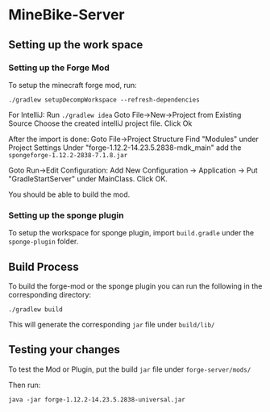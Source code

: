 # MineBike-Server

## Setting up the work space 
### Setting up the Forge Mod
To setup the minecraft forge mod, 
run: 
```
./gradlew setupDecompWorkspace --refresh-dependencies
```

For IntelliJ:
  Run ```./gradlew idea```
  Goto File->New->Project from Existing Source
  Choose the created intelliJ project file.
  Click Ok

 
After the import is done:
  Goto File->Project Structure
  Find "Modules" under Project Settings
  Under "forge-1.12.2-14.23.5.2838-mdk_main" add the `spongeforge-1.12.2-2838-7.1.8.jar`
  
Goto Run->Edit Configuration:
  Add New Configuration -> Application -> Put "GradleStartServer" under MainClass.
  Click OK.
  
You should be able to build the mod.

### Setting up the sponge plugin

To setup the workspace for sponge plugin, import `build.gradle` under the `sponge-plugin` folder.

## Build Process

To build the forge-mod or the sponge plugin you can run the following in the corresponding directory:
```
./gradlew build
```

This will generate the corresponding ```jar``` file under ```build/lib/```

## Testing your changes

To test the Mod or Plugin, put the build `jar` file under `forge-server/mods/`

Then run:
```
java -jar forge-1.12.2-14.23.5.2838-universal.jar
```
